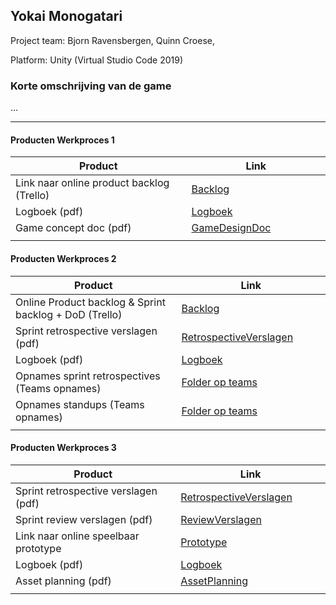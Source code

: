 ## Yokai Monogatari
Project team: Bjorn Ravensbergen, Quinn Croese, 

Platform:
Unity (Virtual Studio Code 2019)

### Korte omschrijving van de game
...

---
#### Producten Werkproces 1
| Product  | Link |
| ------ |  ------ |
| Link naar online product backlog (Trello) | [Backlog]
| Logboek (pdf)                             | [Logboek]
| Game concept doc (pdf)                    | [GameDesignDoc]
|<img width=500/>|<img width=300/>|
   
#### Producten Werkproces 2
| Product  | Link |
| ------ |  ------ |
| Online Product backlog & Sprint backlog + DoD (Trello)    | [Backlog]
| Sprint retrospective verslagen (pdf)                      | [RetrospectiveVerslagen]
| Logboek (pdf)                                             | [Logboek]
| Opnames sprint retrospectives (Teams opnames)             | [Folder op teams]
| Opnames standups (Teams opnames)                          | [Folder op teams]
|<img width=500/>|<img width=300/>|
   
#### Producten Werkproces 3
| Product  | Link |
| ------ |  ------ |
| Sprint retrospective verslagen (pdf)  | [RetrospectiveVerslagen]
| Sprint review verslagen (pdf)         | [ReviewVerslagen]
| Link naar online speelbaar prototype  | [Prototype]
| Logboek (pdf)                         | [Logboek]
| Asset planning (pdf)                  | [AssetPlanning]
|<img width=500/>|<img width=300/>|

   [Backlog]: <https://trello.com/b/LX7GJKZ7/mythe-trello>
   [Logboek]: <https://github.com/SchoolAmsterdam/agp_inlever_template/blob/master/producten/Logboek.pdf>
   [GameDesignDoc]: <https://github.com/SchoolAmsterdam/agp_inlever_template/blob/master/producten/Yokai_game_concept_doc.pdf>
   [RetrospectiveVerslagen]: <https://github.com/SchoolAmsterdam/agp_inlever_template/blob/master/producten/Sprint_Retrospective.pdf>
   [ReviewVerslagen]: <https://github.com/SchoolAmsterdam/agp_inlever_template/blob/master/producten/ReviewVerslagen.pdf>
   [Prototype]: <https://github.com/SchoolAmsterdam/Yokai>
   [Folder op teams]: <https://www.linknaarmijnfolderopteams.nl>
   [AssetPlanning]: <https://github.com/SchoolAmsterdam/agp_inlever_template/blob/master/producten/Assetplanning.pdf>
   
